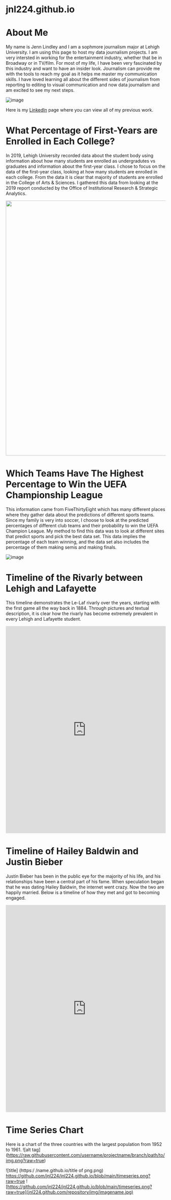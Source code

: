 # jnl224.github.io
# About Me
My name is Jenn Lindley and I am a sophmore journalism major at Lehigh University. I am using this page to host my data journalism projects.
I am very intersted in working for the entertainment industry, whether that be in Broadway or in TV/film. For most of my life, I have been very fascinated by this industry and want to have an insider look. Journalism can provide me with the tools to reach my goal as it helps me master my communication skills. I have loved learning all about the different sides of journalism from reporting to editing to visual communication and now data journalism and am excited to see my next steps. 

![image](https://github.com/jnl224/jnl224.github.io/blob/main/Screen%20Shot%202022-02-27%20at%202.23.25%20PM.png?raw=true)

Here is my [LinkedIn](https://www.linkedin.com/in/jennifer-lindley-85130b225/) page where you can view all of my previous work.
# What Percentage of First-Years are Enrolled in Each College?
In 2019, Lehigh University recorded data about the student body using information about how many students are enrolled as undergradutes vs graduates and information about the first-year class. I chose to focus on the data of the first-year class, looking at how many students are enrolled in each college. From the data it is clear that majority of students are enrolled in the College of Arts & Sciences. I gathered this data from looking at the 2019 report conducted by the Office of Institutional Research & Strategic Analytics. 

<img src="https://github.com/jnl224/jnl224.github.io/blob/main/this%20one.png?raw=true" width="600" height="800" />
 
# Which Teams Have The Highest Percentage to Win the UEFA Championship League
 This information came from FiveThirtyEight which has many different places where they gather data about the predictions of different sports teams. Since my family is very into soccer, I choose to look at the predicted percentages of different club teams and their probability to win the UEFA Champion League. My method to find this data was to look at different sites that predict sports and pick the best data set. This data implies the percentage of each team winning, and the data set also includes the percentage of them making semis and making finals. 
 
![image](https://github.com/jnl224/jnl224.github.io/blob/main/soccer.png?raw=true)

# Timeline of the Rivarly between Lehigh and Lafayette 
This timeline demonstrates the Le-Laf rivarly over the years, starting with the first game all the way back in 1884. Through pictures and textual description, it is clear how the rivarly has become extremely prevalent in every Lehigh and Lafayette student.
<iframe src='https://cdn.knightlab.com/libs/timeline3/latest/embed/index.html?source=1VvsdctZogMNoX0OK_LAtNp8eIRhXINidKc8FJoWFTFg&font=Default&lang=en&initial_zoom=2&height=650' width='100%' height='650' webkitallowfullscreen mozallowfullscreen allowfullscreen frameborder='0'></iframe>

# Timeline of Hailey Baldwin and Justin Bieber
Justin Bieber has been in the public eye for the majority of his life, and his relationships have been a central part of his fame. When speculation began that he was dating Hailey Baldwin, the internet went crazy. Now the two are happily married. Below is a timeline of how they met and got to becoming engaged. 
<iframe src='https://cdn.knightlab.com/libs/timeline3/latest/embed/index.html?source=1Fqf6R2Y7QVifR-H4icA9q9zKOgymW6DEMKQREaZfNgc&font=Default&lang=en&initial_zoom=2&height=650' width='100%' height='650' webkitallowfullscreen mozallowfullscreen allowfullscreen frameborder='0'></iframe>

# Time Series Chart
Here is a chart of the three countries with the largest population from 1952 to 1961.
![alt tag] (https://raw.githubusercontent.com/username/projectname/branch/path/to/img.png?raw=true)

![title] (https:/ /name.github.io/title of png.png)
https://github.com/jnl224/jnl224.github.io/blob/main/timeseries.png?raw=true
![https://github.com/jnl224/jnl224.github.io/blob/main/timeseries.png?raw=true](jnl224.github.com/repository/img/imagename.jpg) 



